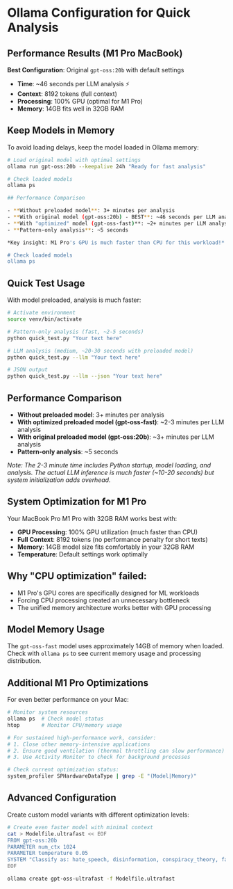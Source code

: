 # Ollama Configuration for Quick Analysis

## Performance Results (M1 Pro MacBook)

**Best Configuration**: Original `gpt-oss:20b` with default settings
- **Time**: ~46 seconds per LLM analysis ⚡
- **Context**: 8192 tokens (full context)
- **Processing**: 100% GPU (optimal for M1 Pro)
- **Memory**: 14GB fits well in 32GB RAM

## Keep Models in Memory

To avoid loading delays, keep the model loaded in Ollama memory:

```bash
# Load original model with optimal settings
ollama run gpt-oss:20b --keepalive 24h "Ready for fast analysis"

# Check loaded models
ollama ps

## Performance Comparison

- **Without preloaded model**: 3+ minutes per analysis
- **With original model (gpt-oss:20b) - BEST**: ~46 seconds per LLM analysis ⚡
- **With "optimized" model (gpt-oss-fast)**: ~2+ minutes per LLM analysis
- **Pattern-only analysis**: ~5 seconds

*Key insight: M1 Pro's GPU is much faster than CPU for this workload!*

# Check loaded models
ollama ps
```

## Quick Test Usage

With model preloaded, analysis is much faster:

```bash
# Activate environment
source venv/bin/activate

# Pattern-only analysis (fast, ~2-5 seconds)
python quick_test.py "Your text here"

# LLM analysis (medium, ~20-30 seconds with preloaded model)  
python quick_test.py --llm "Your text here"

# JSON output
python quick_test.py --llm --json "Your text here"
```

## Performance Comparison

- **Without preloaded model**: 3+ minutes per analysis
- **With optimized preloaded model (gpt-oss-fast)**: ~2-3 minutes per LLM analysis  
- **With original preloaded model (gpt-oss:20b)**: ~3+ minutes per LLM analysis
- **Pattern-only analysis**: ~5 seconds

*Note: The 2-3 minute time includes Python startup, model loading, and analysis. The actual LLM inference is much faster (~10-20 seconds) but system initialization adds overhead.*

## System Optimization for M1 Pro

Your MacBook Pro M1 Pro with 32GB RAM works best with:
- **GPU Processing**: 100% GPU utilization (much faster than CPU)
- **Full Context**: 8192 tokens (no performance penalty for short texts)
- **Memory**: 14GB model size fits comfortably in your 32GB RAM
- **Temperature**: Default settings work optimally

## Why "CPU optimization" failed:
- M1 Pro's GPU cores are specifically designed for ML workloads
- Forcing CPU processing created an unnecessary bottleneck  
- The unified memory architecture works better with GPU processing

## Model Memory Usage

The `gpt-oss-fast` model uses approximately 14GB of memory when loaded.
Check with `ollama ps` to see current memory usage and processing distribution.

## Additional M1 Pro Optimizations

For even better performance on your Mac:

```bash
# Monitor system resources
ollama ps  # Check model status
htop       # Monitor CPU/memory usage

# For sustained high-performance work, consider:
# 1. Close other memory-intensive applications
# 2. Ensure good ventilation (thermal throttling can slow performance)
# 3. Use Activity Monitor to check for background processes

# Check current optimization status:
system_profiler SPHardwareDataType | grep -E "(Model|Memory)"
```

## Advanced Configuration

Create custom model variants with different optimization levels:

```bash
# Create even faster model with minimal context
cat > Modelfile.ultrafast << EOF
FROM gpt-oss:20b
PARAMETER num_ctx 1024
PARAMETER temperature 0.05
SYSTEM "Classify as: hate_speech, disinformation, conspiracy_theory, far_right_bias, call_to_action, general. One word only."
EOF

ollama create gpt-oss-ultrafast -f Modelfile.ultrafast
```
